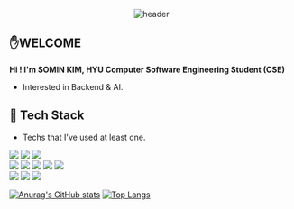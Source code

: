 <div align="center">
 
![header](https://capsule-render.vercel.app/api?type=Waving&&color=gradient&text=Welcome%20SOMIN's%20github&fontSize=40)
</div>

## ✋WELCOME
**Hi ! I'm SOMIN KIM, HYU Computer Software Engineering Student (CSE)**
 - Interested in Backend & AI.

## 🔖 Tech Stack
 - Techs that I've used at least one.

<img src="https://img.shields.io/badge/python-3776AB?style=for-the-badge&logo=python&logoColor=white"> <img src="https://img.shields.io/badge/c-00599C?style=for-the-badge&logo=c%2B%2B&logoColor=white"> <img src="https://img.shields.io/badge/JAVA-007396?style=for-the-badge&logo=java&logoColor=white">
<br> 
<img src="https://img.shields.io/badge/node.js-339933?style=for-the-badge&logo=Node.js&logoColor=white">
<img src="https://img.shields.io/badge/MySQL-4479A1?style=for-the-badge&logo=MySQL&logoColor=white"> <img src="https://img.shields.io/badge/javascript-F7DF1E?style=for-the-badge&logo=javascript&logoColor=black"> <img src="https://img.shields.io/badge/spring-6DB33F?style=for-the-badge&logo=spring&logoColor=white"> <img src="https://img.shields.io/badge/aws-232F3E?style=for-the-badge&logo=aws&logoColor=white"> 
<br>
<img src="https://img.shields.io/badge/notion-000000?style=for-the-badge&logo=notion&logoColor=white"/> <img src="https://img.shields.io/badge/github-181717?style=for-the-badge&logo=github&logoColor=white"> <img src="https://img.shields.io/badge/git-F05032?style=for-the-badge&logo=git&logoColor=white"> 


[![Anurag's GitHub stats](https://github-readme-stats.vercel.app/api?username=thals304)](https://github.com/anuraghazra/github-readme-stats)
[![Top Langs](https://github-readme-stats.vercel.app/api/top-langs/?username=thals304&layout=compact)](https://github.com/anuraghazra/github-readme-stats)

